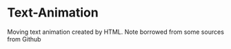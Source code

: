 # Text-Animation
Moving text animation created by HTML. Note borrowed from some sources from Github
